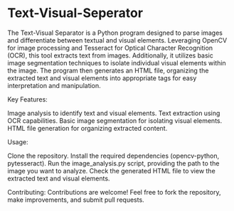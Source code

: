 # Text-Visual-Seperator
The Text-Visual Separator is a Python program designed to parse images and differentiate between textual and visual elements. Leveraging OpenCV for image processing and Tesseract for Optical Character Recognition (OCR), this tool extracts text from images. Additionally, it utilizes basic image segmentation techniques to isolate individual visual elements within the image. The program then generates an HTML file, organizing the extracted text and visual elements into appropriate tags for easy interpretation and manipulation.

Key Features:

Image analysis to identify text and visual elements. Text extraction using OCR capabilities. Basic image segmentation for isolating visual elements. HTML file generation for organizing extracted content.

Usage:

Clone the repository. Install the required dependencies (opencv-python, pytesseract). Run the image_analysis.py script, providing the path to the image you want to analyze. Check the generated HTML file to view the extracted text and visual elements.

Contributing: Contributions are welcome! Feel free to fork the repository, make improvements, and submit pull requests.
